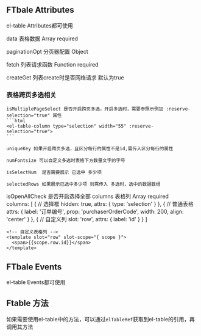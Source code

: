 <!--
 * @Author: su
 * @Date: 2019-06-05 12:15:38
 -->
## FTbale Attributes

  el-table Attributes都可使用

  data 表格数据 Array required

  paginationOpt 分页器配置 Object

  fetch 列表请求函数  Function required

  createGet 列表create时是否网络请求  默认为true
  ### 表格跨页多选相关

    isMultiplePageSelect 是否开启跨页多选，开启多选时，需要参照示例加 :reserve-selection="true" 属性
    ```html
    <el-table-column type="selection" width="55" :reserve-selection="true">
    ```

    uniqueKey 如果开启跨页多选，且区分每行的属性不是id,需传入区分每行的属性

    numFontsize 可以自定义多选时表格下方数量文字的字号

    isSelectNum  是否需要展示 已选中 多少项
    
    selectedRows 如果展示已选中多少项 则需传入 多选时，选中的数据数组
      
  isOpenAllCheck 是否开启选择全部
  columns 表格列 Array required  
  columns: [
    {
      // 选择框
      hidden: true,
      attrs: {
        type: 'selection' 
      }
    },
    {
      // 普通表格
      attrs: {
        label: '订单编号',
        prop: 'purchaserOrderCode',
        width: 200,
        align: 'center'
      }
    },
    {
      // 自定义列
      slot: 'row',
      attrs: {
        label: 'id'
      }
    }
  ]

    <!-- 自定义表格列 -->
    <template slot="row" slot-scope="{ scope }">
      <span>{{scope.row.id}}</span>
    </template>

## FTbale Events

  el-table Events都可使用
  
## Ftable 方法
如果需要使用el-table中的方法，可以通过`elTableRef`获取到el-table的引用，再调用其方法
